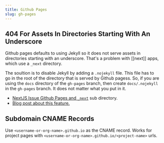 ```yaml
---
title: Github Pages
slug: gh-pages
---
```


## 404 For Assets In Directories Starting With An Underscore

Github pages defaults to using Jekyll so it does not serve assets in directories starting with an underscore. That's a problem with [[next]] apps, which use a `_next` directory.

The soultion is to disable Jekyll by adding a `.nojekyll` file. This file has to go in the root of the directory that is served by Github pagess. So, if you are using the `docs` directory of the `gh-pages` branch, then create `docs/.nojekyll` in the `gh-pages` branch. It does not matter what you put in it.

- [NextJS Issue Github Pages and `_next`](https://github.com/vercel/next.js/issues/9460#issuecomment-626085056) sub directory.
- [Blog post about this feature.](https://github.blog/2009-12-29-bypassing-jekyll-on-github-pages/)

## Subdomain CNAME Records

Use `<username-or-org-name>.github.io` as the CNAME record. Works for project pages with `<username-or-org-name>.github.io/<project-name>` urls.